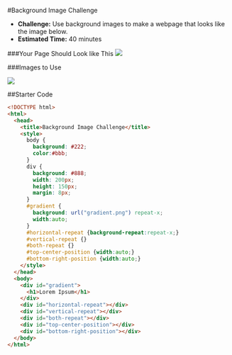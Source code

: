 #Background Image Challenge

* **Challenge:** Use background images to make a webpage that looks like the image below.
* **Estimated Time:** 40 minutes

###Your Page Should Look like This
![](http://christensenacademy.org/modules/css-layouts/challenges/background-image-challenge.png)

###Images to Use

![](http://christensenacademy.org/modules/css-layouts/challenges/gradient.png)

##Starter Code

```html
<!DOCTYPE html>
<html>
  <head>
    <title>Background Image Challenge</title>
    <style>
      body {
        background: #222;
        color:#bbb;
      }
      div {
        background: #888;
        width: 200px;
        height: 150px;
        margin: 8px;
      }
      #gradient {
        background: url("gradient.png") repeat-x;
        width:auto;
      }
      #horizontal-repeat {background-repeat:repeat-x;}
      #vertical-repeat {}
      #both-repeat {}
      #top-center-position {width:auto;}
      #bottom-right-position {width:auto;}
    </style>
  </head>
  <body>
    <div id="gradient">
      <h1>Lorem Ipsum</h1>
    </div>
    <div id="horizontal-repeat"></div>
    <div id="vertical-repeat"></div>
    <div id="both-repeat"></div>
    <div id="top-center-position"></div>
    <div id="bottom-right-position"></div>
  </body>
</html>
```
